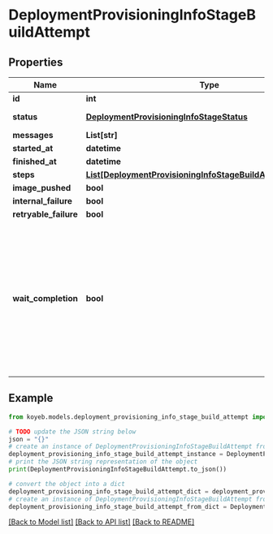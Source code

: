 # DeploymentProvisioningInfoStageBuildAttempt


## Properties

Name | Type | Description | Notes
------------ | ------------- | ------------- | -------------
**id** | **int** |  | [optional] 
**status** | [**DeploymentProvisioningInfoStageStatus**](DeploymentProvisioningInfoStageStatus.md) |  | [optional] [default to DeploymentProvisioningInfoStageStatus.UNKNOWN]
**messages** | **List[str]** |  | [optional] 
**started_at** | **datetime** |  | [optional] 
**finished_at** | **datetime** |  | [optional] 
**steps** | [**List[DeploymentProvisioningInfoStageBuildAttemptBuildStep]**](DeploymentProvisioningInfoStageBuildAttemptBuildStep.md) |  | [optional] 
**image_pushed** | **bool** |  | [optional] 
**internal_failure** | **bool** |  | [optional] 
**retryable_failure** | **bool** |  | [optional] 
**wait_completion** | **bool** | This flag is used to finalize the build, and continue the deployment in case of success, or cancel and potentially retry the build in case of failure. | [optional] 

## Example

```python
from koyeb.models.deployment_provisioning_info_stage_build_attempt import DeploymentProvisioningInfoStageBuildAttempt

# TODO update the JSON string below
json = "{}"
# create an instance of DeploymentProvisioningInfoStageBuildAttempt from a JSON string
deployment_provisioning_info_stage_build_attempt_instance = DeploymentProvisioningInfoStageBuildAttempt.from_json(json)
# print the JSON string representation of the object
print(DeploymentProvisioningInfoStageBuildAttempt.to_json())

# convert the object into a dict
deployment_provisioning_info_stage_build_attempt_dict = deployment_provisioning_info_stage_build_attempt_instance.to_dict()
# create an instance of DeploymentProvisioningInfoStageBuildAttempt from a dict
deployment_provisioning_info_stage_build_attempt_from_dict = DeploymentProvisioningInfoStageBuildAttempt.from_dict(deployment_provisioning_info_stage_build_attempt_dict)
```
[[Back to Model list]](../README.md#documentation-for-models) [[Back to API list]](../README.md#documentation-for-api-endpoints) [[Back to README]](../README.md)


